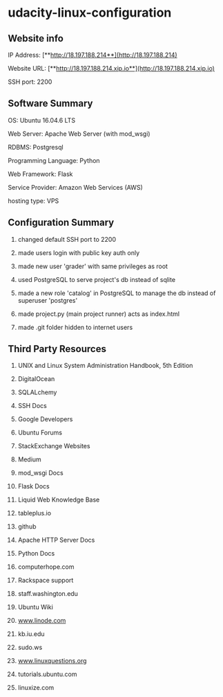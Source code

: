 # udacity-linux-configuration

Website info
------------
IP Address: [**http://18.197.188.214**](http://18.197.188.214)

Website URL: [**http://18.197.188.214.xip.io**](http://18.197.188.214.xip.io)

SSH port: 2200

Software Summary
----------------
OS: Ubuntu 16.04.6 LTS

Web Server: Apache Web Server (with mod_wsgi)

RDBMS: Postgresql

Programming Language: Python

Web Framework: Flask

Service Provider: Amazon Web Services (AWS)

hosting type: VPS

Configuration Summary
---------------------
1) changed default SSH port to 2200

2) made users login with public key auth only

3) made new user 'grader' with same privileges as root

4) used PostgreSQL to serve project's db instead of sqlite

5) made a new role 'catalog' in PostgreSQL to manage the db instead of superuser 'postgres'

6) made project.py (main project runner) acts as index.html

7) made .git folder hidden to internet users

Third Party Resources
---------------------
1) UNIX and Linux System Administration Handbook, 5th Edition

2) DigitalOcean

3) SQLALchemy

4) SSH Docs

5) Google Developers

6) Ubuntu Forums

7) StackExchange Websites

8) Medium

9) mod_wsgi Docs

10) Flask Docs

11) Liquid Web Knowledge Base

12) tableplus.io

13) github

14) Apache HTTP Server Docs

15) Python Docs

16) computerhope.com

17) Rackspace support

18) staff.washington.edu

19) Ubuntu Wiki

20) www.linode.com

21) kb.iu.edu

22) sudo.ws

23) www.linuxquestions.org

24) tutorials.ubuntu.com

25) linuxize.com
